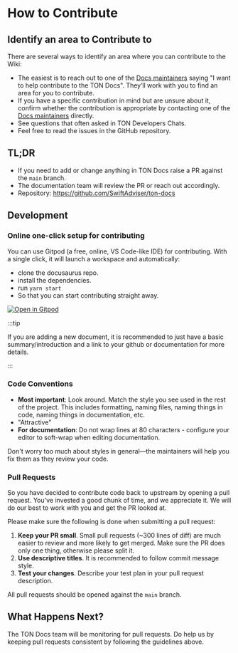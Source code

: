 # How to Contribute

## Identify an area to Contribute to

There are several ways to identify an area where you can contribute to the Wiki:

- The easiest is to reach out to one of the [Docs maintainers](/contribute/maintainers)
  saying "I want to help contribute to the TON Docs". They’ll work with you to find
  an area for you to contribute.
- If you have a specific contribution in mind but are unsure about it, confirm whether
  the contribution is appropriate by contacting one of the [Docs maintainers](/contribute/maintainers) directly.
- See questions that often asked in TON Developers Chats.
- Feel free to read the issues in the GitHub repository.

## TL;DR

- If you need to add or change anything in TON Docs  raise a PR
  against the `main` branch.
- The documentation team will review the PR or reach out accordingly.
- Repository: https://github.com/SwiftAdviser/ton-docs

## Development

### Online one-click setup for contributing

You can use Gitpod (a free, online, VS Code-like IDE) for contributing. With a single click, it will launch a workspace and automatically:

* clone the docusaurus repo.
* install the dependencies.
* run `yarn start`
* So that you can start contributing straight away.

[![Open in Gitpod](https://gitpod.io/button/open-in-gitpod.svg)](https://gitpod.io/#https://github.com/SwiftAdviser/ton-docs)

:::tip

If you are adding a new document, it is recommended to just have a basic summary/introduction and a link to your github or documentation for more details.

:::

### Code Conventions

- **Most important**: Look around. Match the style you see used in the rest of the project. This includes formatting, naming files, naming things in code, naming things in documentation, etc.
- "Attractive"
- **For documentation**: Do not wrap lines at 80 characters - configure your editor to soft-wrap when editing documentation.

Don't worry too much about styles in general—the maintainers will help you fix them as they review your code.



### Pull Requests

So you have decided to contribute code back to upstream by opening a pull request. You've invested a good chunk of time, and we appreciate it. We will do our best to work with you and get the PR looked at.

Please make sure the following is done when submitting a pull request:

1. **Keep your PR small**. Small pull requests (~300 lines of diff) are much easier to review and more likely to get merged. Make sure the PR does only one thing, otherwise please split it.
2. **Use descriptive titles**. It is recommended to follow commit message style.
3. **Test your changes**. Describe your test plan in your pull request description.

All pull requests should be opened against the `main` branch.

## What Happens Next?

The TON Docs team will be monitoring for pull requests. Do help us by keeping pull requests consistent by following the guidelines above.